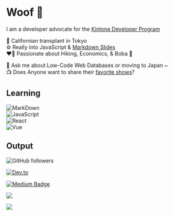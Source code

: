 # Woof 🐶
I am a developer advocate for the [Kintone Developer Program](https://kintone.dev/)  

🗼   Californian transplant in Tokyo  
⚙️   Really into JavaScript & [Markdown Slides](https://github.com/ahandsel/talks)  
❤️‍🔥   Passionate about Hiking, Economics, & Boba 🧋  

💬   Ask me about Low-Code Web Databases or moving to Japan ~  
📺   Does Anyone want to share their [favorite shows](Watch_List.md)?  

## Learning

![MarkDown](https://img.shields.io/badge/Markdown-000000?style=for-the-badge&logo=markdown&logoColor=white)  
![JavaScript](https://img.shields.io/badge/JavaScript-F7DF1E?style=for-the-badge&logo=javascript&logoColor=black)  
![React](https://img.shields.io/badge/React-20232A?style=for-the-badge&logo=react&logoColor=61DAFB)  
![Vue](https://img.shields.io/badge/Vue.js-35495E?style=for-the-badge&logo=vue.js&logoColor=4FC08D)

## Output

![GitHub followers](https://img.shields.io/github/followers/ahandsel?style=social)

[![Dev.to](https://img.shields.io/badge/Dev.To%20@ahandsel-0A0A0A?style=for-the-badge&logo=devdotto&logoColor=white)](https://dev.to/ahandsel)

[![Medium Badge](https://img.shields.io/badge/ahandsel-black?style=flat&logo=medium&logoColor=white&link=https://medium.com/ahandsel)](https://medium.com/ahandsel)

<p>
  <img src="https://github-readme-stats.vercel.app/api/top-langs?username=ahandsel&show_icons=true&locale=en&layout=compact&theme=gruvbox" />
</p>
<p>
  <img src="https://github-readme-stats.vercel.app/api?username=ahandsel&hide=issues&theme=gruvbox" />
</p>